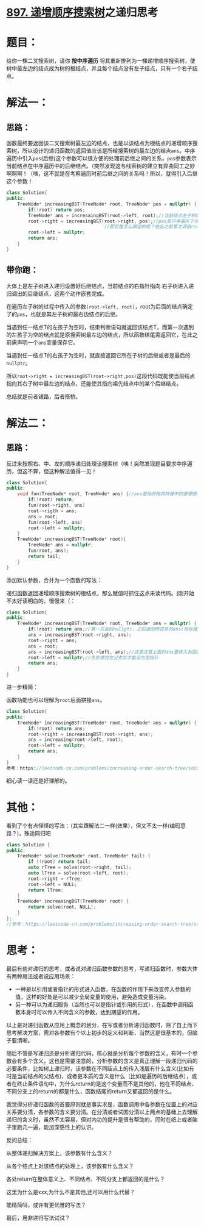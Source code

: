 # [897. 递增顺序搜索树](https://leetcode-cn.com/problems/increasing-order-search-tree/)之递归思考

# 题目：

给你一棵二叉搜索树，请你 **按中序遍历** 将其重新排列为一棵递增顺序搜索树，使树中最左边的结点成为树的根结点，并且每个结点没有左子结点，只有一个右子结点。

# 解法一：

## 思路：

函数最终要返回该二叉搜索树最左边的结点，也是以该结点为根结点的递增顺序搜索树，所以设计的递归函数的返回值应该是所给搜索树的最左边的结点`ans`。中序遍历中引入`pos`(后继)这个参数可以很方便的处理前后继之间的关系，`pos`参数表示当前结点在中序遍历中的后继结点。（突然发现这与线索树的建立有异曲同工之妙啊啊啊！（咦，这不就是在考察遍历时前后继之间的关系吗！所以，就得引入后继这个参数！

```c++
class Solution{
public:
	TreeNode* increasingBST(TreeNode* root, TreeNode* pos = nullptr) {
        if(!root) return pos;
        TreeNode* ans = incresaingBST(root->left, root);//当前结点左子树的后继结点就是该结点本身
        root->right = increasingBST(root->right, pos);//pos是中序遍历下当前结点的后继结点
        							//那它是怎么确定的呢？在此之前某次调用root->left时，赋予的root
        root->left = nullptr;
        return ans;
    }   
}
```

## 带你跑：

大体上是左子树进入递归设置好后继结点，当前结点的右指针指向 右子树进入递归调出的后继结点，这两个动作嵌套完成。

在遍历左子树的过程中传入的参数`(root->left, root)`，root为后面的结点确定了的`pos`，也就是其左子树的最右边结点的后继。

当遇到任一结点T的左孩子为空时，结束判断语句就返回该结点T，而第一次遇到的左孩子为空的结点就是原搜索树最左边的结点，所以函数结尾需返回它，在此之前需声明一个`ans`变量保存它。

当遇到任一结点T的右孩子为空时，就直接返回它所在子树的后继或者是最后的`nullptr`。

所以`root->right = increasingBST(root->right,pos)`这段代码既能使当前结点指向其右子树中最左边的结点，还能使其指向祖先结点中的某个后继结点。

总结就是前者铺路，后者搭桥。



# 解法二：

## 思路：

反过来按照右、中、左的顺序递归处理该搜索树（咦！突然发现题目要求中序遍历，但这不算，但这种解法值得一见！

```c++
class Solution{
public:
    void fun(TreeNode* root, TreeNode* ans) {//ans是始终指向拼接中的递增顺序搜索树的根结点的指针。
        if(!root) return;
        fun(root->right, ans)
        root->rigth = ans;
        ans = root;
        fun(root->left, ans)
        root->left = nullptr;
    }
	TreeNode* increasingBST(TreeNode* root){
        TreeNode* ans = nullptr;
        fun(root, ans);
        return tail;
    }
}
```

添加默认参数，合并为一个函数的写法：

递归函数返回递增顺序搜索树的根结点，那么赋值时抓住这点来读代码。(刚开始不太好读明白的。慢慢来（：

```c++
class Solution{
public:
    TreeNode* increasingBST(TreeNode* root, TreeNode* ans = nullptr) {
		if(!root) return ans;//第一次返回nullptr，之后返回传进来的ans(目标搜索树的根结点)。
        ans = increasingBST(root->right, ans);
        root->right = ans;
        ans = root;
        ans = increasingBST(root->left, ans);//这里注意上面的ans要传入到函数中，而被赋值的ans已改变
        root->left = nullptr;//先处理完左分支后才能设为空指针
        return ans;
    }
}
```

进一步精简：

函数功能也可以理解为`root`后面拼接`ans`。

```c++
class Solution{
public:
	TreeNode* increasingBST(TreeNode* root, TreeNode* ans = nullptr) {
        if(!root) return ans;
        root->right = increasingBST(root->right, ans);
        ans = increasing(root->left, root);
        root->left = nullptr;
        return ans;
	}   
}
参考：https://leetcode-cn.com/problems/increasing-order-search-tree/solution/c-yi-ci-bian-li-yuan-di-xiu-gai-by-meng-fzstk/
```

细心读一读还是好理解的。

# 其他：

看到了个有点怪怪的写法：（其实跟解法二一样(效果），但又不太一样(编码思路？)，殊途同归吧

```c++
class Solution {
public:
    TreeNode* solve(TreeNode* root, TreeNode* tail) {
        if (!root) return tail;
        auto rTree = solve(root->right, tail);
        auto lTree = solve(root->left, root);
        root->right = rTree;
       	root->left = NULL;
        return lTree;
    }
    TreeNode* increasingBST(TreeNode* root) {
        return solve(root, NULL);
    }
};
//参考：https://leetcode-cn.com/problems/increasing-order-search-tree/solution/c-di-gui-2chong-jie-fa-fei-di-gui-1chong-r2jv/
```

# 思考：

最后有些对递归的思考，或者说对递归函数参数的思考，写递归函数时，参数大体有两种用法或者说应用场景：

- 一种是以引用或者指针的形式进入函数，在函数的作用下来改变传入参数的值，这样的好处是可以减少全局变量的使用，避免造成变量污染。
- 另一种可以为递归服务（当然也可以是指针或引用的形式），在函数中调用函数本身时可以传入不同含义的参数，达到期望的作用。

以上是对递归函数从应用上概念的划分，在写或者分析递归函数时，除了自上而下思考解决方案，需对各参数有个以上初步的定义和判断，当然这是很基本的，但脑子要清晰。

随后不管是写递归还是分析递归代码，核心就是分析每个参数的含义，有时一个参数会有多个含义，这也是需要注意的，分析参数的含义是真正理解一段递归代码的必要条件，比如树上递归时，该参数在不同结点上的传入浅层有什么含义(比如有时是当前结点的父结点)，或者更本质的含义是什么（比如是遍历的后继结点），或者在终止条件语句中，为什么return的是这个变量而不是其他的，他在不同结点、不同分支上的return的都是什么，函数结尾的return又都返回的是什么。

我觉得分析递归函数的首要原则就是事实求是，函数调用中各参数在位置上的对应关系要分清，各参数的含义要分清。在分清或者试图分清以上两点的基础上去理解递归的含义时，虽然不太容易，但对内功的提升是很有帮助的，同时在纸上或者脑子里跑几一遍，能加深感性上的认识。

反问总结：

从整体递归解决方案上，该参数有什么含义？

从各个结点上对该结点的处理上，该参数有什么含义？

各处return在整体意义上、不同结点、不同分支上都返回的是什么？

这里为什么是xxx,为什么不是其他,还可以用什么代替？

能精简吗，或许有更优雅的写法？

最后，用非递归写法试试？



